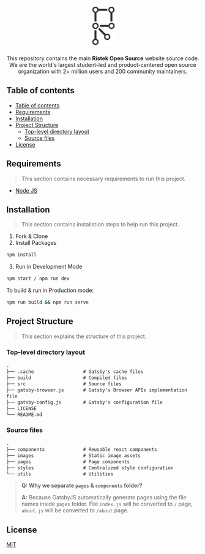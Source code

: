<h1 align="center">
  <br>
   <img height="100px" src="./src/images/logo.svg" />
  <br>
</h1>

<p align="center">
  This repository contains the main <strong>Ristek Open Source</strong> website source code.
  We are the world's largest student-led and product-centered open source organization with 2+ million users and 200 community maintainers.
</p>

## Table of contents

- [Table of contents](#table-of-contents)
- [Requirements](#requirements)
- [Installation](#installation)
- [Project Structure](#project-structure)
  - [Top-level directory layout](#top-level-directory-layout)
  - [Source files](#source-files)
- [License](#license)

## Requirements
>This section contains necessary requirements to run this project.

- [Node JS](https://nodejs.org/en/download/)

## Installation

> This section contains installation steps to help run this project.

1. Fork & Clone
2. Install Packages
```bash
npm install
```
3. Run in Development Mode
```bash
npm start / npm run dev
```
To build & run in Production mode:
```bash
npm run build && npm run serve
```

## Project Structure

> This section explains the structure of this project.

### Top-level directory layout
    .
    ├── .cache                  # Gatsby's cache files
    ├── build                   # Compiled files
    ├── src                     # Source files
    ├── gatsby-browser.js       # Gatsby's Browser APIs implementation file
    ├── gatsby-config.js        # Gatsby's configuration file
    ├── LICENSE
    └── README.md

### Source files
    .
    ├── components              # Reusable react components
    ├── images                  # Static image assets
    ├── pages                   # Page components
    ├── styles                  # Centralized style configuration
    └── utils                   # Utilities

> **Q: Why we separate `pages` & `components` folder?**
>
> **A:** Because GatsbyJS automatically generate pages using the file names inside `pages` folder. File `index.js` will be converted to `/` page, `about.js` will be converted to `/about` page.

## License

[MIT](LICENSE)
